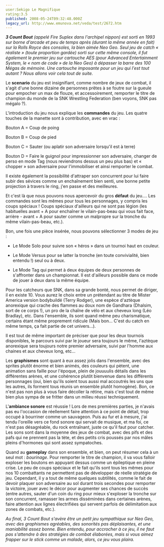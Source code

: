 ```yaml
---
user:Sekigo Le Magnifique
rating:3.5
published: 2008-05-24T09:32:48.000Z
legacy_url: http://www.emunova.net/veda/test/2672.htm
---
```

_**3 Count Bout** (appelé Fire Suplex dans l'archipel nippon) est sorti en 1993 sur borne d'arcade et peu de temps après (durant la même année en fait) sur la Rolls Royce des consoles, la bien aimée Neo Geo. Seul jeu de catch « réaliste » (toute proportion gardée) sorti sur cette même console, il fut également le premier jeu sur cartouche AES (pour Advanced Entertainment System, le « nom de code » de la Neo Geo) à dépasser la barre des 100 Mégas de mémoire. Une cartouche imposante pour un jeu qui l'est tout autant ? Nous allons voir cela tout de suite._  

  

  

Le **scenario** du jeu est insignifiant, comme nombre de jeux de combat, il s'agit d'une bonne dizaine de personnes prêtes à se foutre sur la gueule pour empocher un max de flouze, et accessoirement, remporter le titre de champion du monde de la SNK Wrestling Federation (ben voyons, SNK pas mégalo ?).  

  

L'introduction du jeu nous explique les **commandes** du jeu. Les quatre touches de la manette sont à contribution, avec en vrac :  

Bouton A = Coup de poing  

Bouton B = Coup de pied  

Bouton C = Sauter (ou aplatir son adversaire lorsqu'il est à terre)  

Bouton D = Faire le guignol pour impressionner son adversaire, changer de perso en mode Tag (nous reviendrons dessus un peu plus bas) et « chopper » son adversaire pour l'immobiliser et ainsi remporter le combat.  

Il existe également la possibilité d'attraper son concurrent pour lui faire subir des sévices comme un enchaînement bien senti, une bonne petite projection à travers le ring, j'en passe et des meilleures.  

  

Et c'est là que nous pouvons nous apercevoir du gros **défaut** du jeu.... Les commandes sont les mêmes pour tous les personnages, y compris les coups spéciaux ! Coups spéciaux d'ailleurs qui ne sont pas légion (les habituelles avant + A pour enchaîner le vilain-pas-beau qui vous fait face, arrière - avant + A pour sauter comme un malpropre sur la tronche du même vilain-pas-beau, etc.).  

  

Bon, une fois une pièce insérée, nous pouvons sélectionner 3 modes de jeu :  

- Le Mode Solo pour suivre son « héros » dans un tournoi haut en couleur.  

- Le Mode Versus pour se latter la tronche (en toute convivialité, bien entendu !) seul ou à deux.  

- Le Mode Tag qui permet à deux équipes de deux personnes de s'affronter dans un championnat. Il est d'ailleurs possible dans ce mode de jouer à deux dans la même équipe.  

  

Pour les catcheurs que SNK, dans sa grande bonté, nous permet de diriger, il en existe 10\. Vous aurez le choix entre un prétendant au titre de Mister America version bodybuildé (Terry Rodger), une espèce d'aztèque anorexique qui crache des flammes au doux nom de Gandhara (Dhalsim, sort de ce corps !), un pro de la chaîne de vélo et aux cheveux long (Léo Bradlay), etc. Dans l'ensemble, ils sont quand même peu charismatique, certains étant même proprement ridicule (Mais bon... C'est du catch en même temps, ça fait partie de cet univers...).  

  

Il est tout de même important de préciser que pour les deux tournois disponibles, le parcours suivi par le joueur sera toujours le même, l'aztèque anorexique sera toujours notre premier adversaire, suivi par l'homme aux chaines et aux cheveux long, etc...  

  

Les **graphismes** sont quant à eux assez jolis dans l'ensemble, avec des sprites plutôt énorme et bien animés, des couleurs qui pètent, une animation sans faille pour l'époque, plein de jouuuulis détails dans les différentes arènes, et une cohérence plutôt bienvenue dans les différents personnages (oui, bien qu'ils soient tous aussi mal accoutrés les uns que les autres, ils forment tous réunis un ensemble plutôt homogène). Bon, ce n'est pas non plus à vous faire décoller la rétine, mais c'est tout de même bien plus sympa de se fritter dans un milieu réussi techniquement.  

  

L'**ambiance sonore** est réussie ! Lors de mes premières parties, je n'avais pas eu l'occasion de réellement faire attention à ce point de détail, trop occupé à bourriner comme un sauvageon. Puis au fur et à mesure, j'ai tendu l'oreille vers ce fond sonore qui servait de musique, et ma foi, ce n'est pas désagréable, du rock entraînant, juste ce qu'il faut pour catcher. Les sons sont dans la moyenne des jeux de combat, avec des pifs et des pafs qui ne prennent pas la tète, et des petits cris poussés par nos mâles pleins d'hormones qui sont assez sympatoches.  

  

Quand au **gameplay** dans son ensemble, et bien, on peut résumer cela à un seul mot : _bourinage_. Pour remporter le titre de champion, il va vous falloir exploser les boutons en appuyant dessus comme un épileptique en pleine crise. Le peu de coups spéciaux et le fait qu'ils sont tous les mêmes pour nos 10 combattants ne permettent pas de développer de réelle stratégie de jeu. Cependant, il y a tout de même quelques subtilités, comme le fait de devoir plaquer son adversaire au sol durant trois secondes pour remporter la victoire, jouer avec le décor pour augmenter ses chances de succès (entre autres, sauter d'un coin du ring pour mieux s'exploser la tronche sur son concurrent, ramasser les armes disséminées dans certaines arènes, faire attention aux lignes électrifiées qui servent parfois de délimitation aux zones de combats, etc.).  

  

  

_Au final, 3 Count Bout s'avère être un petit jeu sympathique sur Neo Geo, avec des graphismes agréables, des sonorités pas déplaisantes, et une maniabilité assez bonne. Bien entendu, pour accrocher à ce jeu, il ne faut pas s'attendre à des stratégies de combat élaborées, mais si vous aimez frapper sur le stick comme un malade, alors, ce jeu vous plaira._